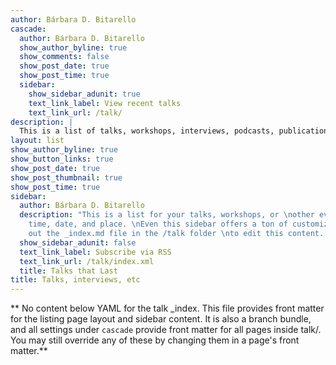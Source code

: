 ```yaml
---
author: Bárbara D. Bitarello
cascade:
  author: Bárbara D. Bitarello
  show_author_byline: true
  show_comments: false
  show_post_date: true
  show_post_time: true
  sidebar:
    show_sidebar_adunit: true
    text_link_label: View recent talks
    text_link_url: /talk/
description: |
  This is a list of talks, workshops, interviews, podcasts, publications, etc.
layout: list
show_author_byline: true
show_button_links: true
show_post_date: true
show_post_thumbnail: true
show_post_time: true
sidebar:
  author: Bárbara D. Bitarello
  description: "This is a list for your talks, workshops, or \nother events with a
    time, date, and place. \nEven this sidebar offers a ton of customizations.\n\nCheck
    out the _index.md file in the /talk folder \nto edit this content. \n"
  show_sidebar_adunit: false
  text_link_label: Subscribe via RSS
  text_link_url: /talk/index.xml
  title: Talks that Last
title: Talks, interviews, etc
---
```


** No content below YAML for the talk _index. This file provides front matter for the listing page layout and sidebar content. It is also a branch bundle, and all settings under `cascade` provide front matter for all pages inside talk/. You may still override any of these by changing them in a page's front matter.**

